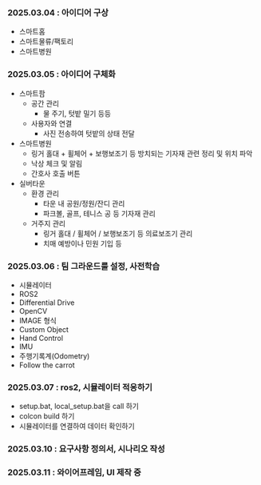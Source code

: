 ### 2025.03.04 : 아이디어 구상
- 스마트홈
- 스마트물류/팩토리
- 스마트병원

### 2025.03.05 : 아이디어 구체화
- 스마트팜
    - 공간 관리
        - 물 주기, 텃밭 밀기 등등
    - 사용자와 연결
        - 사진 전송하여 텃밭의 상태 전달
- 스마트병원
    - 링거 홀대 + 휠체어 + 보행보조기 등 방치되는 기자재 관련 정리 및 위치 파악
    - 낙상 체크 및 알림
    - 간호사 호출 버튼
- 실버타운
    - 환경 관리
        - 타운 내 공원/정원/잔디 관리
        - 파크볼, 골프, 테니스 공 등 기자재 관리
    - 거주지 관리
        - 링거 홀대 / 휠체어 / 보행보조기 등 의료보조기 관리
        - 치매 예방이나 민원 기입 등

### 2025.03.06 : 팀 그라운드룰 설정, 사전학습
- 시뮬레이터
- ROS2
- Differential Drive
- OpenCV
- IMAGE 형식
- Custom Object
- Hand Control
- IMU
- 주행기록계(Odometry)
- Follow the carrot

### 2025.03.07 : ros2, 시뮬레이터 적응하기
- setup.bat, local_setup.bat을 call 하기
- colcon build 하기
- 시뮬레이터를 연결하여 데이터 확인하기

### 2025.03.10 : 요구사항 정의서, 시나리오 작성 

### 2025.03.11 : 와이어프레임, UI 제작 중

